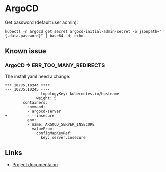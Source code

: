 ArgoCD
======


Get password (default user admin):

```
kubectl -n argocd get secret argocd-initial-admin-secret -o jsonpath="{.data.password}" | base64 -d; echo
```

Known issue
-----------

### ArgoCD => ERR_TOO_MANY_REDIRECTS

The install yaml need a change:

```
*** 10235,10244 ****
--- 10235,10245 ----
                topologyKey: kubernetes.io/hostname
              weight: 5
        containers:
        - command:
          - argocd-server
+         - --insecure
          env:
          - name: ARGOCD_SERVER_INSECURE
            valueFrom:
              configMapKeyRef:
                key: server.insecure
```

Links
-----

- [Project documentaion](https://argo-cd.readthedocs.io/en/stable/)